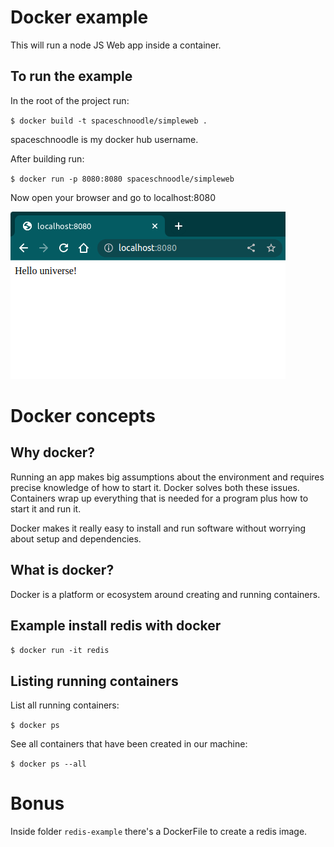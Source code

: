 # Docker example

This will run a node JS Web app inside a container.

## To run the example

In the root of the project run:

`$ docker build -t spaceschnoodle/simpleweb . `

spaceschnoodle is my docker hub username.

After building run:

`$ docker run -p 8080:8080 spaceschnoodle/simpleweb`

Now open your browser and go to localhost:8080

![Example of Node web App](/assets/localhost.png "Simple node web app")

# Docker concepts

## Why docker?

Running an app makes big assumptions about the environment and requires precise knowledge of how to start it. Docker solves both these issues. Containers wrap up everything that is needed for a program plus how to start it and run it.

Docker makes it really easy to install and run software without worrying about setup and dependencies.

## What is docker?

Docker is a platform or ecosystem around creating and running containers.

## Example install redis with docker

`$ docker run -it redis`

## Listing running containers

List all running containers:

`$ docker ps`

See all containers that have been created in our machine:

`$ docker ps --all`

# Bonus

Inside folder `redis-example` there's a DockerFile to create a redis image.
